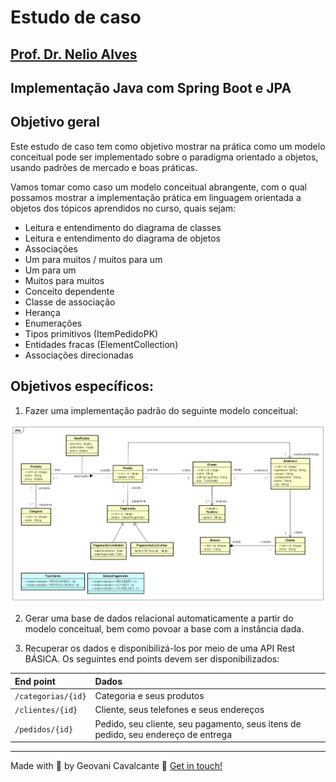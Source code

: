 # Estudo de caso
## [Prof. Dr. Nelio Alves](https://www.udemy.com/user/nelio-alves)

## Implementação Java com Spring Boot e JPA

## Objetivo geral

Este estudo de caso tem como objetivo mostrar na prática como um modelo conceitual pode ser implementado
sobre o paradigma orientado a objetos, usando padrões de mercado e boas práticas.

Vamos tomar como caso um modelo conceitual abrangente, com o qual possamos mostrar a implementação prática
em linguagem orientada a objetos dos tópicos aprendidos no curso, quais sejam:

- Leitura e entendimento do diagrama de classes
- Leitura e entendimento do diagrama de objetos
- Associações
- Um para muitos / muitos para um
- Um para um
- Muitos para muitos
- Conceito dependente
- Classe de associação
- Herança
- Enumerações
- Tipos primitivos (ItemPedidoPK)
- Entidades fracas (ElementCollection)
- Associações direcionadas

## Objetivos específicos:

1) Fazer uma implementação padrão do seguinte modelo conceitual:

![estudo-de-caso](../screenshots/estudo-de-caso.png)


2) Gerar uma base de dados relacional automaticamente a partir do modelo conceitual, bem como povoar a base com a instância dada.


3) Recuperar os dados e disponibilizá-los por meio de uma API Rest BÁSICA. Os seguintes end points devem ser disponibilizados:


| End point | Dados |
| :---      | :---  |
|  `/categorias/{id}`  |  Categoria e seus produtos|
| `/clientes/{id}` | Cliente, seus telefones e seus endereços
| `/pedidos/{id}` | Pedido, seu cliente, seu pagamento, seus itens de pedido, seu endereço de entrega 



---
Made with :purple_heart: by Geovani Cavalcante :wave: [Get in touch!](https://www.linkedin.com/in/geovani-cv/)